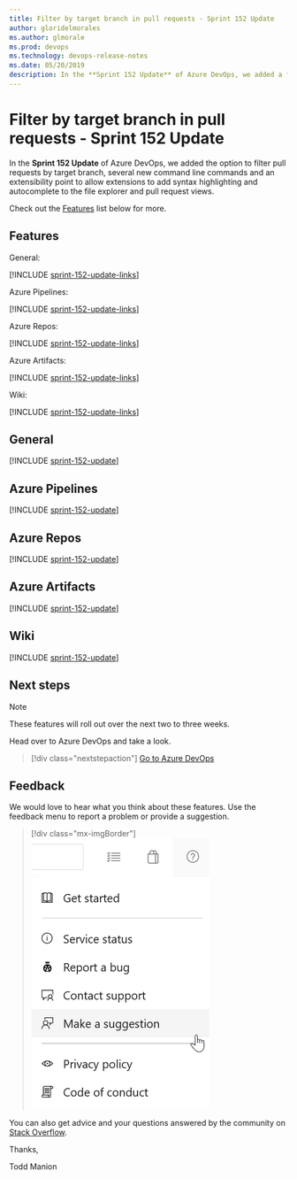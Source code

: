 ```yaml
---
title: Filter by target branch in pull requests - Sprint 152 Update
author: gloridelmorales
ms.author: glmorale
ms.prod: devops
ms.technology: devops-release-notes
ms.date: 05/20/2019
description: In the **Sprint 152 Update** of Azure DevOps, we added a filter option to let you search for pull requests by target branch. 
---
```


# Filter by target branch in pull requests - Sprint 152 Update

In the **Sprint 152 Update** of Azure DevOps, we added the option to filter pull requests by target branch, several new command line commands and an extensibility point to allow extensions to add syntax highlighting and autocomplete to the file explorer and pull request views.

Check out the [Features](#features) list below for more.

## Features

General: 

[!INCLUDE [sprint-152-update-links](_shared/general/sprint-152-update-links.md)]

Azure Pipelines:

[!INCLUDE [sprint-152-update-links](_shared/pipelines/sprint-152-update-links.md)]

Azure Repos:

[!INCLUDE [sprint-152-update-links](_shared/repos/sprint-152-update-links.md)]

Azure Artifacts:

[!INCLUDE [sprint-152-update-links](_shared/artifacts/sprint-152-update-links.md)]

Wiki:

[!INCLUDE [sprint-152-update-links](_shared/wiki/sprint-152-update-links.md)]

## General

[!INCLUDE [sprint-152-update](_shared/general/sprint-152-update.md)]

## Azure Pipelines

[!INCLUDE [sprint-152-update](_shared/pipelines/sprint-152-update.md)]

## Azure Repos

[!INCLUDE [sprint-152-update](_shared/repos/sprint-152-update.md)]

## Azure Artifacts

[!INCLUDE [sprint-152-update](_shared/artifacts/sprint-152-update.md)]

## Wiki

[!INCLUDE [sprint-152-update](_shared/wiki/sprint-152-update.md)]


## Next steps

> [!NOTE]
> These features will roll out over the next two to three weeks.

Head over to Azure DevOps and take a look.

> [!div class="nextstepaction"]
> [Go to Azure DevOps](https://go.microsoft.com/fwlink/?LinkId=307137&campaign=o~msft~docs~product-vsts~release-notes)

## Feedback

We would love to hear what you think about these features. Use the feedback menu to report a problem or provide a suggestion.

> [!div class="mx-imgBorder"]
> ![Make a suggestion](../media/make-a-suggestion.png)

You can also get advice and your questions answered by the community on [Stack Overflow](https://stackoverflow.com/questions/tagged/azure-devops).

Thanks,

Todd Manion
